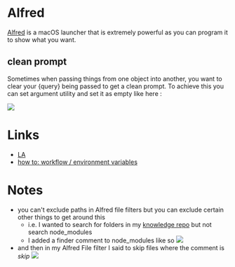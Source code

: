 # Alfred

[Alfred](https://www.alfredapp.com/) is a macOS launcher that is extremely powerful as you can program it to show what you want.

## clean prompt

Sometimes when passing things from one object into another, you want to clear your {query} being passed to get a clean prompt. To achieve this you can set argument utility and set it as empty like here : 

![](https://i.imgur.com/seduWW7.png)

# Links

- [LA](https://learn-anything.xyz/software/tooling/productivity/alfred)
- [how to: workflow / environment variables](https://www.alfredforum.com/topic/9070-how-to-workflowenvironment-variables/?tab=comments#comment-45177)

# Notes

- you can't exclude paths in Alfred file filters but you can exclude certain other things to get around this 
	- i.e. I wanted to search for folders in my [knowledge repo](https://github.com/nikitavoloboev/knowledge) but not search node\_modules
	- I added a finder comment to node\_modules like so 
![](https://i.imgur.com/J8Co1dt.png)
- and then in my Alfred File filter I said to skip files where the comment is _skip_
![](https://i.imgur.com/qRIYTZi.png)
